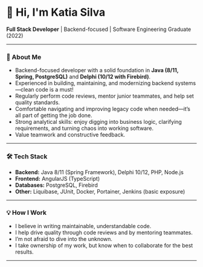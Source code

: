 # 👋 Hi, I'm Katia Silva

**Full Stack Developer** | Backend-focused | Software Engineering Graduate (2022)

---

### 💼 About Me

- Backend-focused developer with a solid foundation in **Java (8/11, Spring, PostgreSQL)** and **Delphi (10/12 with Firebird)**.
- Experienced in building, maintaining, and modernizing backend systems—clean code is a must!
- Regularly perform code reviews, mentor junior teammates, and help set quality standards.
- Comfortable navigating and improving legacy code when needed—it’s all part of getting the job done.
- Strong analytical skills: enjoy digging into business logic, clarifying requirements, and turning chaos into working software.
- Value teamwork and constructive feedback.

---

### 🛠️ Tech Stack

- **Backend:** Java 8/11 (Spring Framework), Delphi 10/12, PHP, Node.js 
- **Frontend:** AngularJS (TypeScript)
- **Databases:** PostgreSQL, Firebird
- **Other:** Liquibase, JUnit, Docker, Portainer, Jenkins (basic exposure)

---

### 💡 How I Work

- I believe in writing maintainable, understandable code.
- I help drive quality through code reviews and by mentoring teammates.
- I’m not afraid to dive into the unknown.
- I take ownership of my work, but know when to collaborate for the best results.

---